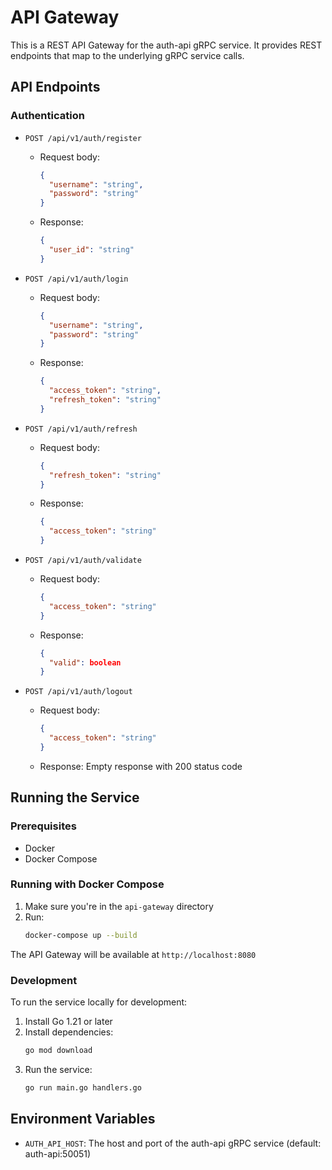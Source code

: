 # API Gateway

This is a REST API Gateway for the auth-api gRPC service. It provides REST endpoints that map to the underlying gRPC service calls.

## API Endpoints

### Authentication

- `POST /api/v1/auth/register`
  - Request body:
    ```json
    {
      "username": "string",
      "password": "string"
    }
    ```
  - Response:
    ```json
    {
      "user_id": "string"
    }
    ```

- `POST /api/v1/auth/login`
  - Request body:
    ```json
    {
      "username": "string",
      "password": "string"
    }
    ```
  - Response:
    ```json
    {
      "access_token": "string",
      "refresh_token": "string"
    }
    ```

- `POST /api/v1/auth/refresh`
  - Request body:
    ```json
    {
      "refresh_token": "string"
    }
    ```
  - Response:
    ```json
    {
      "access_token": "string"
    }
    ```

- `POST /api/v1/auth/validate`
  - Request body:
    ```json
    {
      "access_token": "string"
    }
    ```
  - Response:
    ```json
    {
      "valid": boolean
    }
    ```

- `POST /api/v1/auth/logout`
  - Request body:
    ```json
    {
      "access_token": "string"
    }
    ```
  - Response: Empty response with 200 status code

## Running the Service

### Prerequisites

- Docker
- Docker Compose

### Running with Docker Compose

1. Make sure you're in the `api-gateway` directory
2. Run:
   ```bash
   docker-compose up --build
   ```

The API Gateway will be available at `http://localhost:8080`

### Development

To run the service locally for development:

1. Install Go 1.21 or later
2. Install dependencies:
   ```bash
   go mod download
   ```
3. Run the service:
   ```bash
   go run main.go handlers.go
   ```

## Environment Variables

- `AUTH_API_HOST`: The host and port of the auth-api gRPC service (default: auth-api:50051) 